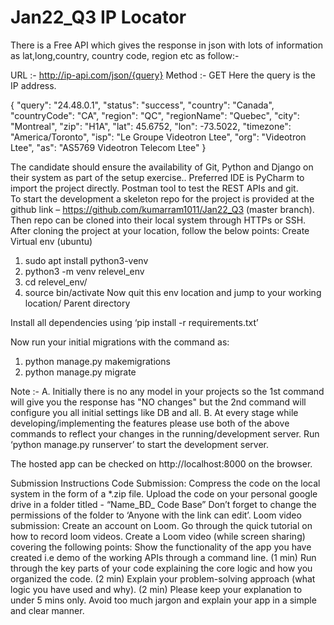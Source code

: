 # Jan22_Q3   IP Locator

There is a Free API which gives the response in json with lots of information as lat,long,country, country code, region etc as follow:- 

URL :- http://ip-api.com/json/{query} 
Method :-  GET
Here the query is the IP address. 

{
  "query": "24.48.0.1",
  "status": "success",
  "country": "Canada",
  "countryCode": "CA",
  "region": "QC",
  "regionName": "Quebec",
  "city": "Montreal",
  "zip": "H1A",
  "lat": 45.6752,
  "lon": -73.5022,
  "timezone": "America/Toronto",
  "isp": "Le Groupe Videotron Ltee",
  "org": "Videotron Ltee",
  "as": "AS5769 Videotron Telecom Ltee"
}
 
The candidate should ensure the availability of Git, 
Python and Django on their system as part of the setup exercise.. Preferred IDE is PyCharm to import the project directly. Postman tool to test the REST APIs and git.  
To start the development a skeleton repo for the project is provided at the github link – https://github.com/kumarram1011/Jan22_Q3   (master branch).
Then repo can be cloned into their local system through HTTPs or SSH. After cloning the project at your location, follow the below points:  Create Virtual env (ubuntu) 
  1. sudo apt install python3-venv 
  2. python3 -m venv relevel_env 
  3. cd relevel_env/ 
  4. source bin/activate Now quit this env location and jump to your working location/ Parent directory  

Install all dependencies using ‘pip install -r requirements.txt’

Now run your initial migrations with the command as: 
  1. python manage.py makemigrations 
  2. python manage.py migrate  
   
  Note :-  A. Initially there is no any model in your projects so the 1st command will give you the response has "NO changes" but the 2nd command will configure you all initial settings like DB and all. 
  B. At every stage while developing/implementing the features please use both of the above commands to reflect your changes in the running/development server.  Run ‘python manage.py runserver’ to start the development server. 
  
 The hosted app can be checked on http://localhost:8000 on the browser.  
 
 
 
 Submission Instructions  Code Submission: Compress the code on the local system in the form of a *.zip file. Upload the code on your personal google drive in a folder titled - “Name_BD_ Code Base” Don’t forget to change the permissions of the folder to ‘Anyone with the link can edit’.  Loom video submission: Create an account on Loom. Go through the quick tutorial on how to record loom videos. Create a Loom video (while screen sharing) covering the following points: Show the functionality of the app you have created i.e demo of the working APIs through a command line. (1 min) Run through the key parts of your code explaining the core logic and how you organized the code. (2 min) Explain your problem-solving approach (what logic you have used and why). (2 min) Please keep your explanation to under 5 mins only. Avoid too much jargon and explain your app in a simple and clear manner.
